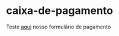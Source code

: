 # caixa-de-pagamento
Teste <a href="https://kaiozynn.github.io/caixa-de-pagamento/">aqui</a> nosso formulário de pagamento

